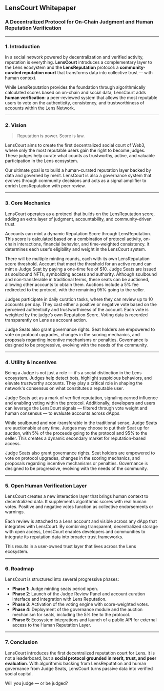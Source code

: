 ## LensCourt Whitepaper

### A Decentralized Protocol for On-Chain Judgment and Human Reputation Verification

---

### 1. Introduction

In a social network powered by decentralization and verified activity, reputation is everything. **LensCourt** introduces a complementary layer to the Lens ecosystem and the **LensReputation** protocol: a **community-curated reputation court** that transforms data into collective trust — with human context.

While LensReputation provides the foundation through algorithmically calculated scores based on on-chain and social data, LensCourt adds **human verification**: a peer-reviewed system that allows the most reputable users to vote on the authenticity, consistency, and trustworthiness of accounts within the Lens Network.

---

### 2. Vision

> Reputation is power. Score is law.

LensCourt aims to create the first decentralized social court of Web3, where only the most reputable users gain the right to become judges. These judges help curate what counts as trustworthy, active, and valuable participation in the Lens ecosystem.

Our ultimate goal is to build a human-curated reputation layer backed by data and governed by merit. LensCourt is also a governance system that evolves through community decisions and acts as a signal amplifier to enrich LensReputation with peer review.

---

### 3. Core Mechanics

LensCourt operates as a protocol that builds on the LensReputation score, adding an extra layer of judgment, accountability, and community-driven trust.

Accounts can mint a dynamic Reputation Score through LensReputation. This score is calculated based on a combination of protocol activity, on-chain interactions, financial behavior, and time-weighted consistency. It determines each user’s eligibility and weight in the LensCourt system.

There will be multiple minting rounds, each with its own LensReputation score threshold. Account that meet the threshold for an active round can mint a Judge Seat by paying a one-time fee of $10. Judge Seats are issued as soulbound NFTs, symbolizing access and authority. Although soulbound and non-transferable in traditional terms, these seats can be auctioned, allowing other accounts to obtain them. Auctions include a 5% fee redirected to the protocol, with the remaining 95% going to the seller.

Judges participate in daily curation tasks, where they can review up to 10 accounts per day. They cast either a positive or negative vote based on the perceived authenticity and trustworthiness of the account. Each vote is weighted by the judge’s own Reputation Score. Voting data is recorded transparently on Lens as account action.

Judge Seats also grant governance rights. Seat holders are empowered to vote on protocol upgrades, changes in the scoring mechanics, and proposals regarding incentive mechanisms or penalties. Governance is designed to be progressive, evolving with the needs of the community.

---

### 4. Utility & Incentives

Being a Judge is not just a role — it's a social distinction in the Lens ecosystem. Judges help detect bots, highlight suspicious behaviors, and elevate trustworthy accounts. They play a critical role in shaping the network's consensus on what constitutes a reputable user.

Judge Seats act as a mark of verified reputation, signaling earned influence and enabling voting within the protocol. Additionally, developers and users can leverage the LensCourt signals — filtered through vote weight and human consensus — to evaluate accounts across dApps.

While soulbound and non-transferable in the traditional sense, Judge Seats are auctionable at any time. Judges may choose to put their Seat up for auction, with 5% of the proceeds going to the protocol and 95% to the seller. This creates a dynamic secondary market for reputation-based access.

Judge Seats also grant governance rights. Seat holders are empowered to vote on protocol upgrades, changes in the scoring mechanics, and proposals regarding incentive mechanisms or penalties. Governance is designed to be progressive, evolving with the needs of the community.

---

### 5. Open Human Verification Layer

LensCourt creates a new interaction layer that brings human context to decentralized data. It supplements algorithmic scores with real human votes. Positive and negative votes function as collective endorsements or warnings.

Each review is attached to a Lens account and visible across any dApp that integrates with LensCourt. By combining transparent, decentralized storage with open access, LensCourt enables developers and communities to integrate its reputation data into broader trust frameworks.

This results in a user-owned trust layer that lives across the Lens ecosystem.

---

### 6. Roadmap

LensCourt is structured into several progressive phases:

* **Phase 1**: Judge minting seats period open.
* **Phase 2**: Launch of the Judge Review Panel and account curation interface and integration with Lens Reputation.
* **Phase 3**: Activation of the voting engine with score-weighted votes.
* **Phase 4**: Deployment of the governance module and the auction mechanism for seats, including the 5% fee to the protocol.
* **Phase 5**: Ecosystem integrations and launch of a public API for external access to the Human Reputation Layer.

---

### 7. Conclusion

LensCourt introduces the first decentralized reputation court for Lens. It is not a leaderboard, but a **social protocol grounded in merit, trust, and peer evaluation**. With algorithmic backing from LensReputation and human governance from Judge Seats, LensCourt turns passive data into verified social capital.

Will you judge — or be judged?
